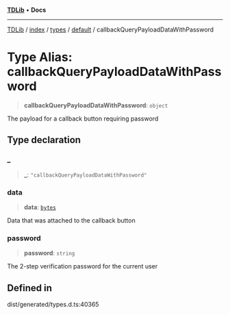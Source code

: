 [**TDLib**](../../../../../../README.md) • **Docs**

***

[TDLib](../../../../../../modules.md) / [index](../../../../../README.md) / [types](../../../README.md) / [default](../README.md) / callbackQueryPayloadDataWithPassword

# Type Alias: callbackQueryPayloadDataWithPassword

> **callbackQueryPayloadDataWithPassword**: `object`

The payload for a callback button requiring password

## Type declaration

### \_

> **\_**: `"callbackQueryPayloadDataWithPassword"`

### data

> **data**: [`bytes`](bytes.md)

Data that was attached to the callback button

### password

> **password**: `string`

The 2-step verification password for the current user

## Defined in

dist/generated/types.d.ts:40365

